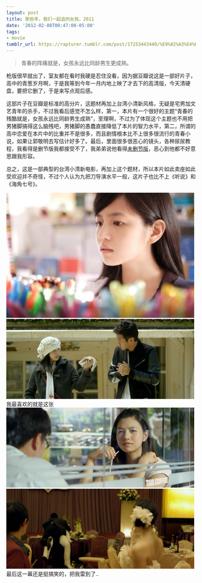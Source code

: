 ```yaml
---
layout: post
title: 那些年，我们一起追的女孩，2011
date: '2012-02-08T00:47:00-05:00'
tags:
- movie
tumblr_url: https://rapturer.tumblr.com/post/17253443440/%E9%82%A3%E4%BA%9B%E5%B9%B4%E6%88%91%E4%BB%AC%E4%B8%80%E8%B5%B7%E8%BF%BD%E7%9A%84%E5%A5%B3%E5%AD%A92011
---
```

> 青春的阵痛就是，女孩永远比同龄男生更成熟。

枪版很早就出了，室友都在看时我硬是忍住没看，因为据豆瓣说这是一部好片子，高中的青葱岁月啊，于是我等到今年一月内地上映了才去下的高清版，今天清硬盘，要把它删了，于是来写点观后感。

这部片子在豆瓣是标准的高分片，这题材再加上台湾小清新风格，无疑是宅男加文艺青年的杀手，不过我看后感觉不怎么样，第一，本片有一个很好的主题“青春的残酷就是，女孩永远比同龄男生成熟”，至理啊，不过为了体现这个主题也不用把男猪脚搞得这么脑残吧，男猪脚的愚蠢直接降低了本片的智力水平，第二，所谓的高中恋爱在本片中的比重并不是很多，而且剧情根本比不上很多很流行的青春小说，如果让郭敬明去写估计好多了。最后，里面很多很恶心的镜头，各种尿尿教程，我看得是删节版我都接受不了，我弟弟说他看得[未删节版](http://movie.douban.com/subject/4920528/discussion/43642268/)，恶心到他都不好意思跟我形容。

总之，这是一部典型的台湾小清新电影，再加上这个题材，所以本片如此卖座如此受欢迎并不奇怪，不过个人认为九把刀导演水平一般，这片子也比不上《听说》和《海角七号》。

![](/assets/img/tumblr_lz2835p0fg1r0cnr9.jpg) ![](/assets/img/tumblr_lz283lef6a1r0cnr9.jpg)我最喜欢的就是这张 ![](/assets/img/tumblr_lz2842eyic1r0cnr9.jpg) ![](/assets/img/tumblr_lz284z92uz1r0cnr9.jpg)最后这一幕还是挺搞笑的，把我雷到了..

